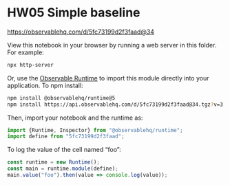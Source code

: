 # HW05 Simple baseline

https://observablehq.com/d/5fc73199d2f3faad@34

View this notebook in your browser by running a web server in this folder. For
example:

~~~sh
npx http-server
~~~

Or, use the [Observable Runtime](https://github.com/observablehq/runtime) to
import this module directly into your application. To npm install:

~~~sh
npm install @observablehq/runtime@5
npm install https://api.observablehq.com/d/5fc73199d2f3faad@34.tgz?v=3
~~~

Then, import your notebook and the runtime as:

~~~js
import {Runtime, Inspector} from "@observablehq/runtime";
import define from "5fc73199d2f3faad";
~~~

To log the value of the cell named “foo”:

~~~js
const runtime = new Runtime();
const main = runtime.module(define);
main.value("foo").then(value => console.log(value));
~~~
